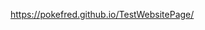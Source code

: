 <a href="https://pokefred.github.io/TestWebsitePage/">https://pokefred.github.io/TestWebsitePage/</a>

